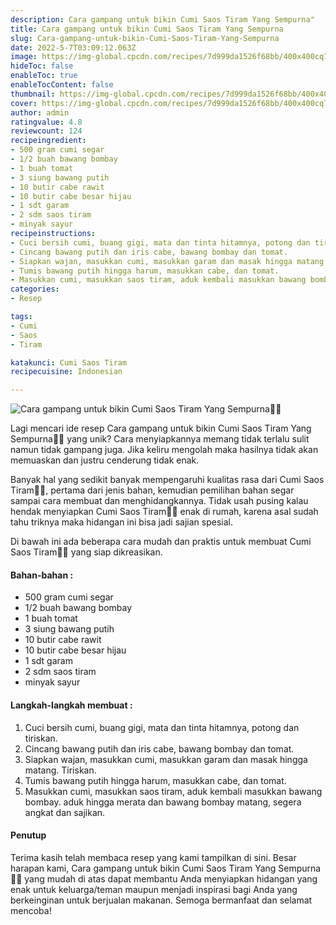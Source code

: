 ```yaml
---
description: Cara gampang untuk bikin Cumi Saos Tiram Yang Sempurna"
title: Cara gampang untuk bikin Cumi Saos Tiram Yang Sempurna
slug: Cara-gampang-untuk-bikin-Cumi-Saos-Tiram-Yang-Sempurna
date: 2022-5-7T03:09:12.063Z
image: https://img-global.cpcdn.com/recipes/7d999da1526f68bb/400x400cq70/photo.jpg
hideToc: false
enableToc: true
enableTocContent: false
thumbnail: https://img-global.cpcdn.com/recipes/7d999da1526f68bb/400x400cq70/photo.jpg
cover: https://img-global.cpcdn.com/recipes/7d999da1526f68bb/400x400cq70/photo.jpg
author: admin
ratingvalue: 4.8
reviewcount: 124
recipeingredient:
- 500 gram cumi segar
- 1/2 buah bawang bombay
- 1 buah tomat
- 3 siung bawang putih
- 10 butir cabe rawit
- 10 butir cabe besar hijau
- 1 sdt garam
- 2 sdm saos tiram
- minyak sayur
recipeinstructions:
- Cuci bersih cumi, buang gigi, mata dan tinta hitamnya, potong dan tiriskan.
- Cincang bawang putih dan iris cabe, bawang bombay dan tomat.
- Siapkan wajan, masukkan cumi, masukkan garam dan masak hingga matang. Tiriskan.
- Tumis bawang putih hingga harum, masukkan cabe, dan tomat.
- Masukkan cumi, masukkan saos tiram, aduk kembali masukkan bawang bombay. aduk hingga merata dan bawang bombay matang, segera angkat dan sajikan.
categories:
- Resep

tags:
- Cumi
- Saos
- Tiram

katakunci: Cumi Saos Tiram
recipecuisine: Indonesian

---
```


![Cara gampang untuk bikin Cumi Saos Tiram Yang Sempurna👩‍🍳](https://img-global.cpcdn.com/recipes/7d999da1526f68bb/400x400cq70/photo.jpg)

Lagi mencari ide resep Cara gampang untuk bikin Cumi Saos Tiram Yang Sempurna👩‍🍳 yang unik? Cara menyiapkannya memang tidak terlalu sulit namun tidak gampang juga. Jika keliru mengolah maka hasilnya tidak akan memuaskan dan justru cenderung tidak enak.

Banyak hal yang sedikit banyak mempengaruhi kualitas rasa dari Cumi Saos Tiram👩‍🍳, pertama dari jenis bahan, kemudian pemilihan bahan segar sampai cara membuat dan menghidangkannya. Tidak usah pusing kalau hendak menyiapkan Cumi Saos Tiram👩‍🍳 enak di rumah, karena asal sudah tahu triknya maka hidangan ini bisa jadi sajian spesial.

Di bawah ini ada beberapa cara mudah dan praktis untuk membuat Cumi Saos Tiram👩‍🍳 yang siap dikreasikan.

<!--inarticleads1-->

#### Bahan-bahan :

- 500 gram cumi segar
- 1/2 buah bawang bombay
- 1 buah tomat
- 3 siung bawang putih
- 10 butir cabe rawit
- 10 butir cabe besar hijau
- 1 sdt garam
- 2 sdm saos tiram
- minyak sayur

<!--inarticleads2-->

#### Langkah-langkah membuat :

1. Cuci bersih cumi, buang gigi, mata dan tinta hitamnya, potong dan tiriskan.
1. Cincang bawang putih dan iris cabe, bawang bombay dan tomat.
1. Siapkan wajan, masukkan cumi, masukkan garam dan masak hingga matang. Tiriskan.
1. Tumis bawang putih hingga harum, masukkan cabe, dan tomat.
1. Masukkan cumi, masukkan saos tiram, aduk kembali masukkan bawang bombay. aduk hingga merata dan bawang bombay matang, segera angkat dan sajikan.

#### Penutup

Terima kasih telah membaca resep yang kami tampilkan di sini. Besar harapan kami, Cara gampang untuk bikin Cumi Saos Tiram Yang Sempurna👩‍🍳 yang mudah di atas dapat membantu Anda menyiapkan hidangan yang enak untuk keluarga/teman maupun menjadi inspirasi bagi Anda yang berkeinginan untuk berjualan makanan. Semoga bermanfaat dan selamat mencoba!